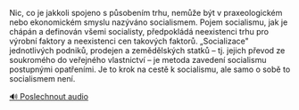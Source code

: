 
Nic, co je jakkoli spojeno s působením trhu, nemůže být v praxeologickém nebo ekonomickém smyslu nazýváno socialismem. Pojem socialismu, jak je chápán a definován všemi socialisty, předpokládá neexistenci trhu pro výrobní faktory a neexistenci cen takových faktorů. „Socializace" jednotlivých podniků, prodejen a zemědělských statků – tj. jejich převod ze soukromého do veřejného vlastnictví – je metoda zavedení socialismu postupnými opatřeními. Je to krok na cestě k socialismu, ale samo o sobě to socialismem není.

[🔊 Poslechnout audio](/data/7-paragraphs/audio/chapter_50/para_006-Nic-co-je-jakkoli-spojeno-s-psobenm-trhu-nem.mp3)
